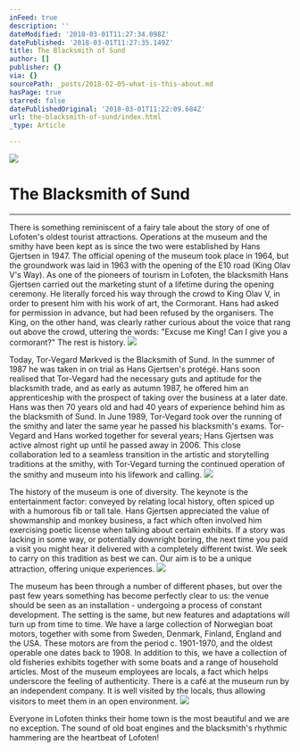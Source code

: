 ```yaml
---
inFeed: true
description: ''
dateModified: '2018-03-01T11:27:34.098Z'
datePublished: '2018-03-01T11:27:35.149Z'
title: The Blacksmith of Sund
author: []
publisher: {}
via: {}
sourcePath: _posts/2018-02-05-what-is-this-about.md
hasPage: true
starred: false
datePublishedOriginal: '2018-03-01T11:22:09.684Z'
url: the-blacksmith-of-sund/index.html
_type: Article

---
```

![](https://imgflo.herokuapp.com/graph/2b2431f8e7ba7b0/7284e2f1897fde69460ccc94f4ecc2e0/croprotate.jpg?cropheight=3956&cropwidth=5548&degrees=0&input=https%3A%2F%2Fthe-grid-user-content.s3-us-west-2.amazonaws.com%2F6de9b582-bed2-4ff7-99c1-f6a7126bfce5.jpg&x=0&y=0)

# **The Blacksmith of Sund**

---

There is something reminiscent of a fairy tale about the story of one of Lofoten's oldest tourist attractions. Operations at the museum and the smithy have been kept as is since the two were established by Hans Gjertsen in 1947\. The official opening of the museum took place in 1964, but the groundwork was laid in 1963 with the opening of the E10 road (King Olav V's Way). As one of the pioneers of tourism in Lofoten, the blacksmith Hans Gjertsen carried out the marketing stunt of a lifetime during the opening ceremony. He literally forced his way through the crowd to King Olav V, in order to present him with his work of art, the Cormorant. Hans had asked for permission in advance, but had been refused by the organisers. The King, on the other hand, was clearly rather curious about the voice that rang out above the crowd, uttering the words: "Excuse me King! Can I give you a cormorant?" The rest is history.
![](https://the-grid-user-content.s3-us-west-2.amazonaws.com/27e8312b-10b8-498d-b1bf-3aa7e1168e28.jpg)

Today, Tor-Vegard Mørkved is the Blacksmith of Sund. In the summer of 1987 he was taken in on trial as Hans Gjertsen's protégé. Hans soon realised that Tor-Vegard had the necessary guts and aptitude for the blacksmith trade, and as early as autumn 1987, he offered him an apprenticeship with the prospect of taking over the business at a later date. Hans was then 70 years old and had 40 years of experience behind him as the blacksmith of Sund. In June 1989, Tor-Vegard took over the running of the smithy and later the same year he passed his blacksmith's exams. Tor-Vegard and Hans worked together for several years; Hans Gjertsen was active almost right up until he passed away in 2006\. This close collaboration led to a seamless transition in the artistic and storytelling traditions at the smithy, with Tor-Vegard turning the continued operation of the smithy and museum into his lifework and calling.
![](https://the-grid-user-content.s3-us-west-2.amazonaws.com/30d89682-89a1-41f0-bc15-3969a9af8b73.jpg)

The history of the museum is one of diversity. The keynote is the entertainment factor: conveyed by relating local history, often spiced up with a humorous fib or tall tale. Hans Gjertsen appreciated the value of showmanship and monkey business, a fact which often involved him exercising poetic license when talking about certain exhibits. If a story was lacking in some way, or potentially downright boring, the next time you paid a visit you might hear it delivered with a completely different twist. We seek to carry on this tradition as best we can. Our aim is to be a unique attraction, offering unique experiences.
![](https://the-grid-user-content.s3-us-west-2.amazonaws.com/5920a4b0-5c32-4ccf-89d1-3de560b37c09.jpg)

The museum has been through a number of different phases, but over the past few years something has become perfectly clear to us: the venue should be seen as an installation - undergoing a process of constant development. The setting is the same, but new features and adaptations will turn up from time to time. We have a large collection of Norwegian boat motors, together with some from Sweden, Denmark, Finland, England and the USA. These motors are from the period c. 1901-1970, and the oldest operable one dates back to 1908\. In addition to this, we have a collection of old fisheries exhibits together with some boats and a range of household articles. Most of the museum employees are locals, a fact which helps underscore the feeling of authenticity. There is a café at the museum run by an independent company. It is well visited by the locals, thus allowing visitors to meet them in an open environment.
![](https://the-grid-user-content.s3-us-west-2.amazonaws.com/5135bfdd-041d-4c0d-aa9c-f4a514ea0052.jpg)

Everyone in Lofoten thinks their home town is the most beautiful and we are no exception. The sound of old boat engines and the blacksmith's rhythmic hammering are the heartbeat of Lofoten!